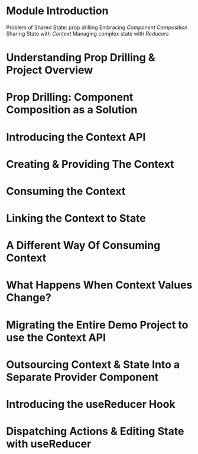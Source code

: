 # Module Introduction

Problem of Shared State: prop drilling
Embracing _Component Composition_
Sharing State with _Context_
Managing complex state with _Reducers_

# Understanding Prop Drilling & Project Overview

# Prop Drilling: Component Composition as a Solution

# Introducing the Context API

# Creating & Providing The Context

# Consuming the Context

# Linking the Context to State

# A Different Way Of Consuming Context

# What Happens When Context Values Change?

# Migrating the Entire Demo Project to use the Context API

# Outsourcing Context & State Into a Separate Provider Component

# Introducing the useReducer Hook

# Dispatching Actions & Editing State with useReducer
